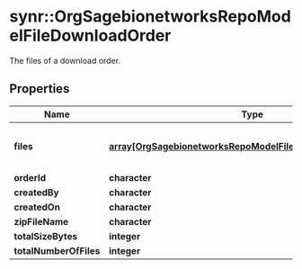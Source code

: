 # synr::OrgSagebionetworksRepoModelFileDownloadOrder

The files of a download order.

## Properties
Name | Type | Description | Notes
------------ | ------------- | ------------- | -------------
**files** | [**array[OrgSagebionetworksRepoModelFileFileHandleAssociation]**](org.sagebionetworks.repo.model.file.FileHandleAssociation.md) | The list of files included in this order. | [optional] 
**orderId** | **character** |  | [optional] 
**createdBy** | **character** |  | [optional] 
**createdOn** | **character** |  | [optional] 
**zipFileName** | **character** |  | [optional] 
**totalSizeBytes** | **integer** |  | [optional] 
**totalNumberOfFiles** | **integer** |  | [optional] 


